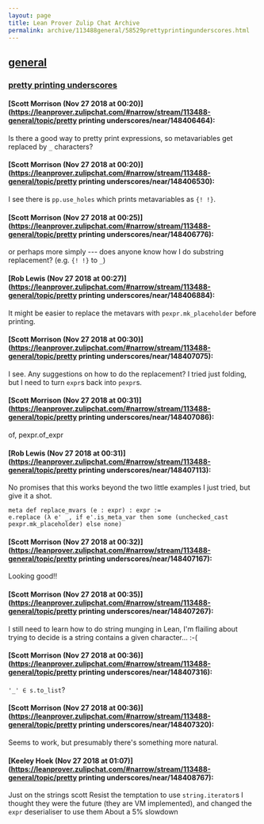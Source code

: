 ```yaml
---
layout: page
title: Lean Prover Zulip Chat Archive 
permalink: archive/113488general/58529prettyprintingunderscores.html
---
```


## [general](index.html)
### [pretty printing underscores](58529prettyprintingunderscores.html)

#### [Scott Morrison (Nov 27 2018 at 00:20)](https://leanprover.zulipchat.com/#narrow/stream/113488-general/topic/pretty printing underscores/near/148406464):
Is there a good way to pretty print expressions, so metavariables get replaced by `_` characters?

#### [Scott Morrison (Nov 27 2018 at 00:20)](https://leanprover.zulipchat.com/#narrow/stream/113488-general/topic/pretty printing underscores/near/148406530):
I see there is `pp.use_holes` which prints metavariables as `{! !}`.

#### [Scott Morrison (Nov 27 2018 at 00:25)](https://leanprover.zulipchat.com/#narrow/stream/113488-general/topic/pretty printing underscores/near/148406776):
or perhaps more simply --- does anyone know how I do substring replacement? (e.g. `{! !}` to `_`)

#### [Rob Lewis (Nov 27 2018 at 00:27)](https://leanprover.zulipchat.com/#narrow/stream/113488-general/topic/pretty printing underscores/near/148406884):
It might be easier to replace the metavars with `pexpr.mk_placeholder` before printing.

#### [Scott Morrison (Nov 27 2018 at 00:30)](https://leanprover.zulipchat.com/#narrow/stream/113488-general/topic/pretty printing underscores/near/148407075):
I see. Any suggestions on how to do the replacement? I tried just folding, but I need to turn `expr`s back into `pexpr`s.

#### [Scott Morrison (Nov 27 2018 at 00:31)](https://leanprover.zulipchat.com/#narrow/stream/113488-general/topic/pretty printing underscores/near/148407086):
of, pexpr.of_expr

#### [Rob Lewis (Nov 27 2018 at 00:31)](https://leanprover.zulipchat.com/#narrow/stream/113488-general/topic/pretty printing underscores/near/148407113):
No promises that this works beyond the two little examples I just tried, but give it a shot.
```lean
meta def replace_mvars (e : expr) : expr :=
e.replace (λ e' _, if e'.is_meta_var then some (unchecked_cast pexpr.mk_placeholder) else none)
```

#### [Scott Morrison (Nov 27 2018 at 00:32)](https://leanprover.zulipchat.com/#narrow/stream/113488-general/topic/pretty printing underscores/near/148407167):
Looking good!!

#### [Scott Morrison (Nov 27 2018 at 00:35)](https://leanprover.zulipchat.com/#narrow/stream/113488-general/topic/pretty printing underscores/near/148407267):
I still need to learn how to do string munging in Lean, I'm flailing about trying to decide is a string contains a given character... :-(

#### [Scott Morrison (Nov 27 2018 at 00:36)](https://leanprover.zulipchat.com/#narrow/stream/113488-general/topic/pretty printing underscores/near/148407316):
`'_' ∈ s.to_list`?

#### [Scott Morrison (Nov 27 2018 at 00:36)](https://leanprover.zulipchat.com/#narrow/stream/113488-general/topic/pretty printing underscores/near/148407320):
Seems to work, but presumably there's something more natural.

#### [Keeley Hoek (Nov 27 2018 at 01:07)](https://leanprover.zulipchat.com/#narrow/stream/113488-general/topic/pretty printing underscores/near/148408767):
Just on the strings scott
Resist the temptation to use `string.iterator`s
I thought they were the future (they are VM implemented), and changed the `expr` deserialiser to use them
About a 5% slowdown

